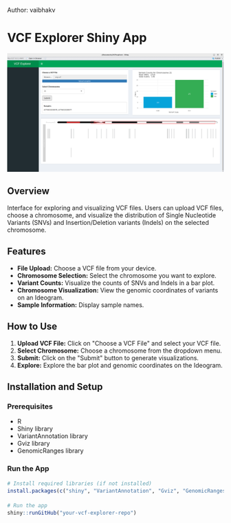 Author: vaibhakv


# VCF Explorer Shiny App

![VCF Explorer Logo](https://github.com/vaibhakv/VCFexplorer/blob/main/images/Screenshot%20from%202023-12-15%2015-26-55.png)

## Overview
Interface for exploring and visualizing VCF files. Users can upload VCF files, choose a chromosome, and visualize the distribution of Single Nucleotide Variants (SNVs) and Insertion/Deletion variants (Indels) on the selected chromosome.

## Features

- **File Upload:** Choose a VCF file from your device.
- **Chromosome Selection:** Select the chromosome you want to explore.
- **Variant Counts:** Visualize the counts of SNVs and Indels in a bar plot.
- **Chromosome Visualization:** View the genomic coordinates of variants on an Ideogram.
- **Sample Information:** Display sample names.

## How to Use

1. **Upload VCF File:** Click on "Choose a VCF File" and select your VCF file.
2. **Select Chromosome:** Choose a chromosome from the dropdown menu.
3. **Submit:** Click on the "Submit" button to generate visualizations.
4. **Explore:** Explore the bar plot and genomic coordinates on the Ideogram.

## Installation and Setup

### Prerequisites

- R
- Shiny library
- VariantAnnotation library
- Gviz library
- GenomicRanges library

### Run the App

```R
# Install required libraries (if not installed)
install.packages(c("shiny", "VariantAnnotation", "Gviz", "GenomicRanges"))

# Run the app
shiny::runGitHub("your-vcf-explorer-repo")
